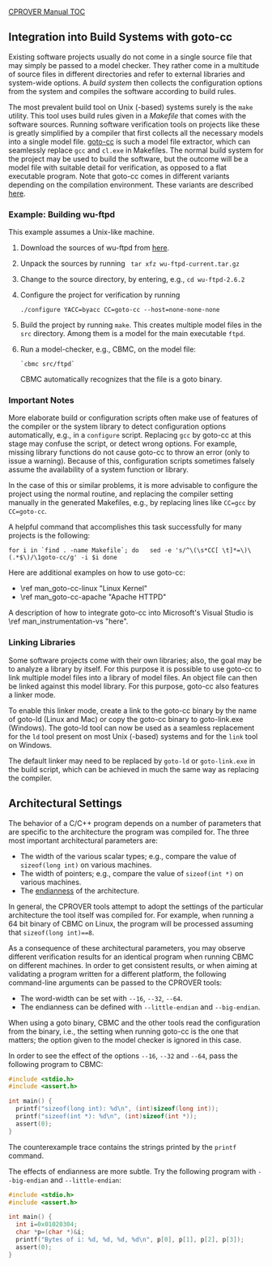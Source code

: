[CPROVER Manual TOC](../)

## Integration into Build Systems with goto-cc

Existing software projects usually do not come in a single source file
that may simply be passed to a model checker. They rather come in a
multitude of source files in different directories and refer to external
libraries and system-wide options. A *build system* then collects the
configuration options from the system and compiles the software
according to build rules.

The most prevalent build tool on Unix (-based) systems surely is the
`make` utility. This tool uses build rules given in a *Makefile* that
comes with the software sources. Running software verification tools on
projects like these is greatly simplified by a compiler that first
collects all the necessary models into a single model file.
[goto-cc](http://www.cprover.org/goto-cc/) is such a model file
extractor, which can seamlessly replace `gcc` and `cl.exe` in Makefiles.
The normal build system for the project may be used to build the
software, but the outcome will be a model file with suitable detail for
verification, as opposed to a flat executable program. Note that goto-cc
comes in different variants depending on the compilation environment.
These variants are described [here](goto-cc-variants.shtml).

### Example: Building wu-ftpd

This example assumes a Unix-like machine.

1.  Download the sources of wu-ftpd from
    [here](ftp://ftp.wu-ftpd.org/pub/wu-ftpd/wu-ftpd-current.tar.gz).

2.  Unpack the sources by running ` tar xfz wu-ftpd-current.tar.gz`

3.  Change to the source directory, by entering, e.g.,
    `cd wu-ftpd-2.6.2`

4.  Configure the project for verification by running

    `./configure YACC=byacc CC=goto-cc --host=none-none-none`

5.  Build the project by running `make`. This creates multiple model
    files in the `src` directory. Among them is a model for the main
    executable `ftpd`.

6.  Run a model-checker, e.g., CBMC, on the model file:

        `cbmc src/ftpd`

    CBMC automatically recognizes that the file is a goto binary.

### Important Notes

More elaborate build or configuration scripts often make use of features
of the compiler or the system library to detect configuration options
automatically, e.g., in a `configure` script. Replacing `gcc` by goto-cc
at this stage may confuse the script, or detect wrong options. For
example, missing library functions do not cause goto-cc to throw an
error (only to issue a warning). Because of this, configuration scripts
sometimes falsely assume the availability of a system function or
library.

In the case of this or similar problems, it is more advisable to
configure the project using the normal routine, and replacing the
compiler setting manually in the generated Makefiles, e.g., by replacing
lines like `CC=gcc` by `CC=goto-cc`.

A helpful command that accomplishes this task successfully for many
projects is the following:

```plaintext
for i in `find . -name Makefile`; do   sed -e 's/^\(\s*CC[ \t]*=\)\(.*$\)/\1goto-cc/g' -i $i done
```

Here are additional examples on how to use goto-cc:

-   \ref man_goto-cc-linux "Linux Kernel"
-   \ref man_goto-cc-apache "Apache HTTPD"

A description of how to integrate goto-cc into Microsoft's Visual Studio
is \ref man_instrumentation-vs "here".

### Linking Libraries

Some software projects come with their own libraries; also, the goal may
be to analyze a library by itself. For this purpose it is possible to
use goto-cc to link multiple model files into a library of model files.
An object file can then be linked against this model library. For this
purpose, goto-cc also features a linker mode.

To enable this linker mode, create a link to the goto-cc binary by the
name of goto-ld (Linux and Mac) or copy the goto-cc binary to
goto-link.exe (Windows). The goto-ld tool can now be used as a seamless
replacement for the `ld` tool present on most Unix (-based) systems and
for the `link` tool on Windows.

The default linker may need to be replaced by `goto-ld` or
`goto-link.exe` in the build script, which can be achieved in much the
same way as replacing the compiler.

## Architectural Settings

The behavior of a C/C++ program depends on a number of parameters that
are specific to the architecture the program was compiled for. The three
most important architectural parameters are:

-   The width of the various scalar types; e.g., compare the value of
    `sizeof(long int)` on various machines.
-   The width of pointers; e.g., compare the value of `sizeof(int *)` on
    various machines.
-   The [endianness](http://en.wikipedia.org/wiki/Endianness) of
    the architecture.

In general, the CPROVER tools attempt to adopt the settings of the
particular architecture the tool itself was compiled for. For example,
when running a 64 bit binary of CBMC on Linux, the program will be
processed assuming that `sizeof(long int)==8`.

As a consequence of these architectural parameters, you may observe
different verification results for an identical program when running
CBMC on different machines. In order to get consistent results, or when
aiming at validating a program written for a different platform, the
following command-line arguments can be passed to the CPROVER tools:

-   The word-width can be set with `--16`, `--32`, `--64`.
-   The endianness can be defined with `--little-endian` and
    `--big-endian`.

When using a goto binary, CBMC and the other tools read the
configuration from the binary, i.e., the setting when running goto-cc is
the one that matters; the option given to the model checker is ignored
in this case.

In order to see the effect of the options `--16`, `--32` and `--64`,
pass the following program to CBMC:

```C
#include <stdio.h>
#include <assert.h>

int main() {
  printf("sizeof(long int): %d\n", (int)sizeof(long int));
  printf("sizeof(int *): %d\n", (int)sizeof(int *));
  assert(0);
}
```

The counterexample trace contains the strings printed by the `printf`
command.

The effects of endianness are more subtle. Try the following program
with `--big-endian` and `--little-endian`:

```C
#include <stdio.h>
#include <assert.h>

int main() {
  int i=0x01020304;
  char *p=(char *)&i;
  printf("Bytes of i: %d, %d, %d, %d\n", p[0], p[1], p[2], p[3]);
  assert(0);
}
```

